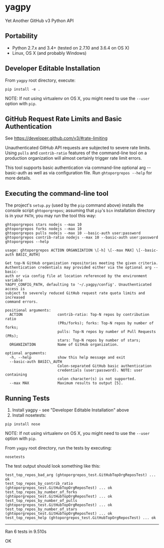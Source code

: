 # yagpy
Yet Another GitHub v3 Python API

## Portability

* Python 2.7.x and 3.4+ (tested on 2.7.10 and 3.6.4 on OS X)
* Linux, OS X (and probably Windows)


## Developer Editable Installation

From `yagpy` root directory, execute:
```
pip install -e .
```

NOTE: If not using virtualenv on OS X, you might need to use the `--user` option
with `pip`.


## GitHub Request Rate Limits and Basic Authentication

See https://developer.github.com/v3/#rate-limiting

Unauthenticated GitHub API requests are subjected to severe rate limits. Using
`pulls` and `contrib-ratio` features of the command-line tool on a production
organization will almost certainly trigger rate limit errors.

This tool supports basic authentication via command-line optional arg
--basic-auth as well as via configuration file. Run `ghtoporgrepos --help`
for more details.


## Executing the command-line tool

The project's `setup.py` (used by the `pip` command above) installs the console
script `ghtoporgrepos`; assuming that `pip`'s `bin` installation directory is in
your `PATH`, you may run the tool this way:

```
ghtoporgrepos stars nodejs --max 10
ghtoporgrepos forks nodejs --max 10
ghtoporgrepos pulls nodejs --max 10 --basic-auth user:password
ghtoporgrepos contrib-ratio nodejs --max 10 --basic-auth user:password
ghtoporgrepos --help

usage: ghtoporgrepos ACTION ORGANIZATION \[-h] \[--max MAX] \[--basic-auth BASIC_AUTH]

Get top-N GitHub organization repositories meeting the given criteria.
Authentication credentials may provided either via the optional arg --basic-
auth or via config file at location referenced by the environment variable
YAGPY_CONFIG_PATH, defaulting to '~/.yagpy/config'. Unauthenticated access is
subject to severely reduced GitHub request rate quota limits and increased
command errors.

positional arguments:
  ACTION                contrib-ratio: Top-N repos by contribution ratio
                        (PRs/forks); forks: Top-N repos by number of forks;
                        pulls: Top-N repos by number of Pull Requests (PRs);
                        stars: Top-N repos by number of stars;
  ORGANIZATION          Name of GitHub organization.

optional arguments:
  -h, --help            show this help message and exit
  --basic-auth BASIC\_AUTH
                        Colon-separated GitHub basic authentication
                        credentials (user:password). NOTE: user containing
                        colon character(s) is not supported.
  --max MAX             Maximum results to output [5].

```
## Running Tests

1. Install yagpy - see "Developer Editable Installation" above
2. Install nosetests:
```
pip install nose
```

NOTE: If not using virtualenv on OS X, you might need to use the `--user` option
with `pip`.

From `yagpy` root directory, run the tests by executing:

```
nosetests
```

The test output should look something like this:
```
test_top_repos_bad_arg (ghtoporgrepos_test.GitHubTopOrgReposTest) ... ok
test_top_repos_by_contrib_ratio (ghtoporgrepos_test.GitHubTopOrgReposTest) ... ok
test_top_repos_by_number_of_forks (ghtoporgrepos_test.GitHubTopOrgReposTest) ... ok
test_top_repos_by_number_of_pulls (ghtoporgrepos_test.GitHubTopOrgReposTest) ... ok
test_top_repos_by_number_of_stars (ghtoporgrepos_test.GitHubTopOrgReposTest) ... ok
test_top_repos_help (ghtoporgrepos_test.GitHubTopOrgReposTest) ... ok
```

----------------------------------------------------------------------
Ran 6 tests in 9.510s

OK
```
